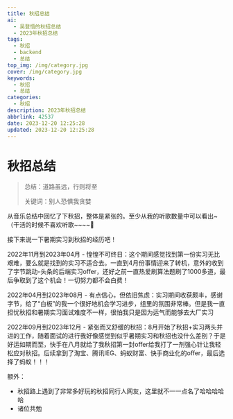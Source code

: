 ```yaml
---
title: 秋招总结
ai:
  - 吴登悟的秋招总结
  - 2023年秋招总结
tags:
  - 秋招
  - backend
  - 总结
top_img: /img/category.jpg
cover: /img/category.jpg
keywords:
  - 秋招
  - 总结
categories:
  - 秋招
description: 2023年秋招总结
abbrlink: 42537
date: 2023-12-20 12:25:28
updated: 2023-12-20 12:25:28
---
```


# 秋招总结
> 总结：道路虽远，行则将至
> 
> 关键词：别人恐惧我贪婪

从音乐总结中回忆了下秋招，整体是紧张的。至少从我的听歌数量中可以看出~（干活的时候不喜欢听歌~~~~:dog:

接下来说一下暑期实习到秋招的经历吧！

2022年11月到2023年04月 - 惶惶不可终日：这个期间感觉找到第一份实习无比艰难，要么就是找到的实习不适合去。一直到4月份事情迎来了转机，意外的收到了字节跳动-头条的后端实习offer，还好之前一直热爱刷算法题刷了1000多道，最后争取到了这个机会！一切努力都不会白费！

2022年04月到2023年08月 - 有点信心，但依旧焦虑：实习期间收获颇丰，感谢字节，给了“白板”的我一个很好地机会学习进步，组里的氛围非常棒。但是我一直担忧秋招和暑期实习面试难度不一样，很怕我只是因为运气而能够去大厂实习

2022年09月到2023年12月 - 紧张而又舒缓的秋招：8月开始了秋招+实习两头并进的工作，随着面试的进行我好像感觉到似乎暑期实习和秋招也没什么差别？于是好运如期而至，快手在八月就给了我秋招第一封offer给我打了一剂强心针让我轻松应对秋招。后续拿到了淘宝、腾讯IEG、蚂蚁财富、快手商业化的offer，最后选择了蚂蚁！！！

额外：
- 秋招路上遇到了非常多好玩的秋招同行人网友，这里就不一一点名了哈哈哈哈哈
- 诸位共勉
